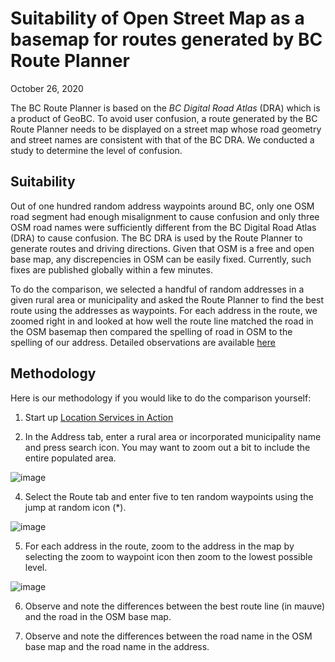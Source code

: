 # Suitability of Open Street Map as a basemap for routes generated by BC Route Planner
October 26, 2020

The BC Route Planner is based on the *BC Digital Road Atlas* (DRA) which is a product of GeoBC. To avoid user confusion, a route generated by the BC Route Planner needs to be displayed on a street map whose road geometry and street names are consistent with that of the BC DRA. We conducted a study to determine the level of confusion.

## Suitability

Out of one hundred random address waypoints around BC, only one OSM road segment had enough misalignment to cause confusion and only three OSM road names were sufficiently different from the BC Digital Road Atlas (DRA) to cause confusion. The BC DRA is used by the Route Planner to generate routes and driving directions. Given that OSM is a free and open base map, any discrepencies in OSM can be easily fixed. Currently, such fixes are published globally within a few minutes.

To do the comparison, we selected a handful of random addresses in a given rural area or municipality and asked the Route Planner to find the best route using the addresses as waypoints. For each address in the route, we zoomed right in and looked at how well the route line matched the road in the OSM basemap then compared the spelling of road in OSM to the spelling of our address. Detailed observations are available [here](https://github.com/bcgov/ols-geocoder/blob/gh-pages/itn-osm-comparison.csv)

## Methodology

Here is our methodology if you would like to do the comparison yourself:

1. Start up [Location Services in Action](https://bcgov.github.io/ols-devkit/ols-demo/index.html)

2. In the Address tab, enter a rural area or incorporated municipality name and press search icon. You may want to zoom out a bit to include the entire populated area.

![image](https://user-images.githubusercontent.com/11318574/96354333-6753ab80-108a-11eb-90ed-de3d236c8caa.png)


4. Select the Route tab and enter five to ten random waypoints using the jump at random icon (*).

![image](https://user-images.githubusercontent.com/11318574/96354368-d3ceaa80-108a-11eb-890d-9956cf12de2a.png)

5. For each address in the route, zoom to the address in the map by selecting the zoom to waypoint icon then zoom to the lowest possible level.

![image](https://user-images.githubusercontent.com/11318574/96354411-2dcf7000-108b-11eb-85bd-cdf23ad80460.png)


6.  Observe and note the differences between the best route line (in mauve) and the road in the OSM base map.

7. Observe and note the differences between the road name in the OSM base map and the road name in the address.
